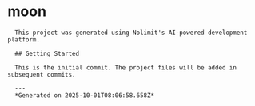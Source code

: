 # moon

      This project was generated using Nolimit's AI-powered development platform.

      ## Getting Started

      This is the initial commit. The project files will be added in subsequent commits.

      ---
      *Generated on 2025-10-01T08:06:58.658Z*
      
